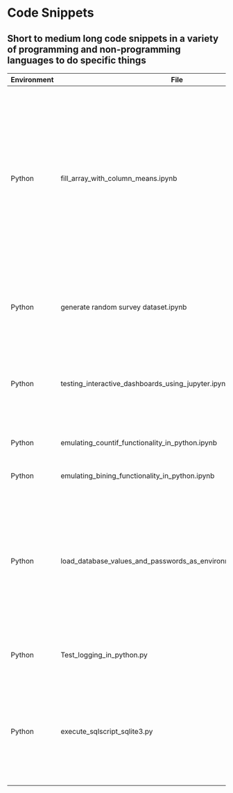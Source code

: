 # Code Snippets
## Short to medium long code snippets in a variety of programming and non-programming languages to do specific things

Environment | File | Description
--- | ---- | ----
Python | fill_array_with_column_means.ipynb | a colleague was using procedural programming style to fill an array containing some nulls with column means. I mocked up a quick demo on how the power and elegance of vectorised operations in numpy and pandas can make life much simpler! (Complete)
Python | generate random survey dataset.ipynb | random data generator but the data adheres to specific distribution (Work in Progress)
Python | testing_interactive_dashboards_using_jupyter.ipynb | testing out the use of ipywidgets, plotly and other tools to create interactive dashboards in jupyter
Python | emulating_countif_functionality_in_python.ipynb | emulating Excel's countif functionality in python
Python | emulating_bining_functionality_in_python.ipynb | binning dataframe in python 
Python | load_database_values_and_passwords_as_environment_variables.ipynb | while doing a project, load confidential login details as environment variables and dynamically access files by finding the root project directory. this is achieved by creating a project local environment file
Python | Test_logging_in_python.py | implementation of logging in python using dynamic dot-env
Python | execute_sqlscript_sqlite3.py | Runs SQL scripts against the sqlite database of your choice but reads no values back. You can use it for create, insert, update and delete statements